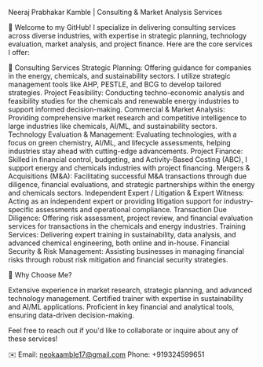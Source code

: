 Neeraj Prabhakar Kamble | Consulting & Market Analysis Services

👋 Welcome to my GitHub! I specialize in delivering consulting services across diverse industries, with expertise in strategic planning, technology evaluation, market analysis, and project finance. Here are the core services I offer:

🔧 Consulting Services
Strategic Planning: Offering guidance for companies in the energy, chemicals, and sustainability sectors. I utilize strategic management tools like AHP, PESTLE, and BCG to develop tailored strategies.
Project Feasibility: Conducting techno-economic analysis and feasibility studies for the chemicals and renewable energy industries to support informed decision-making.
Commercial & Market Analysis: Providing comprehensive market research and competitive intelligence to large industries like chemicals, AI/ML, and sustainability sectors.
Technology Evaluation & Management: Evaluating technologies, with a focus on green chemistry, AI/ML, and lifecycle assessments, helping industries stay ahead with cutting-edge advancements.
Project Finance: Skilled in financial control, budgeting, and Activity-Based Costing (ABC), I support energy and chemicals industries with project financing.
Mergers & Acquisitions (M&A): Facilitating successful M&A transactions through due diligence, financial evaluations, and strategic partnerships within the energy and chemicals sectors.
Independent Expert / Litigation & Expert Witness: Acting as an independent expert or providing litigation support for industry-specific assessments and operational compliance.
Transaction Due Diligence: Offering risk assessment, project review, and financial evaluation services for transactions in the chemicals and energy industries.
Training Services: Delivering expert training in sustainability, data analysis, and advanced chemical engineering, both online and in-house.
Financial Security & Risk Management: Assisting businesses in managing financial risks through robust risk mitigation and financial security strategies.

💼 Why Choose Me?

Extensive experience in market research, strategic planning, and advanced technology management.
Certified trainer with expertise in sustainability and AI/ML applications.
Proficient in key financial and analytical tools, ensuring data-driven decision-making.

Feel free to reach out if you'd like to collaborate or inquire about any of these services!


✉️ Email: neokaamble17@gmail.com
Phone: +919324599651
